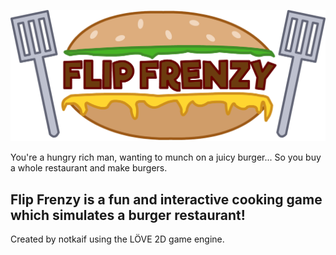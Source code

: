 ![Flip Frenzy](assets/images/logo.png)

You're a hungry rich man, wanting to munch on a juicy burger... So you buy a whole restaurant and make burgers.

## Flip Frenzy is a fun and interactive cooking game which simulates a burger restaurant!

Created by notkaif using the LÖVE 2D game engine.
